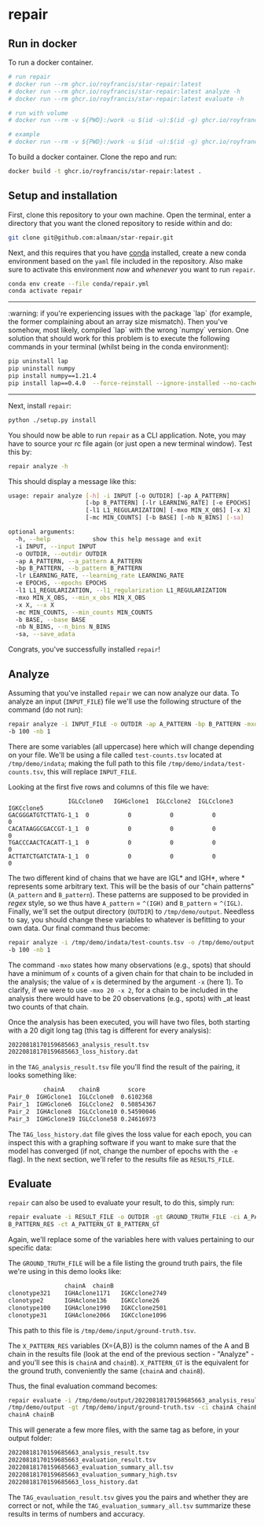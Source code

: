 # repair

## Run in docker

To run a docker container.

```bash
# run repair
# docker run --rm ghcr.io/royfrancis/star-repair:latest
# docker run --rm ghcr.io/royfrancis/star-repair:latest analyze -h
# docker run --rm ghcr.io/royfrancis/star-repair:latest evaluate -h

# run with volume
# docker run --rm -v ${PWD}:/work -u $(id -u):$(id -g) ghcr.io/royfrancis/star-repair:latest

# example 
# docker run --rm -v ${PWD}:/work -u $(id -u):$(id -g) ghcr.io/royfrancis/star-repair:latest analyze -i repair-counts.tsv -ap "^(IGH)" -bp "^(IGL)|^(IGK)" -mxo 5 -x 5 -b 100 -nb 1 -e 1500
```

To build a docker container. Clone the repo and run:

```bash
docker build -t ghcr.io/royfrancis/star-repair:latest .
```

## Setup and installation

First, clone this repository to your own machine. Open the terminal, enter a directory that you want the cloned repository to reside within and do:

```sh
git clone git@github.com:almaan/star-repair.git
```

Next, and this requires that you have
[conda](https://docs.conda.io/en/latest/miniconda.html) installed, create a new
conda environment based on the `yaml` file included in the repository. Also make sure to activate this environment *now* and _whenever_ you want to run `repair`.


```sh
conda env create --file conda/repair.yml
conda activate repair
```

<hr>
:warning: if you're experiencing issues with the package `lap` (for example, the former complaining about an array size mismatch). Then you've somehow, most likely, compiled `lap` with the wrong `numpy` version. One solution that should work for this problem is to execute the following commands in your terminal (whilst being in the conda environment):

```sh
pip uninstall lap
pip uninstall numpy
pip install numpy==1.21.4
pip install lap==0.4.0  --force-reinstall --ignore-installed --no-cache-dir
```
<hr>

Next, install `repair`:

```sh
python ./setup.py install
```


You should now be able to run `repair` as a CLI application. Note, you may have
to source your rc file again (or just open a new terminal window). Test this by:

```sh
repair analyze -h
```

This should display a message like this:

```sh
usage: repair analyze [-h] -i INPUT [-o OUTDIR] [-ap A_PATTERN]
                      [-bp B_PATTERN] [-lr LEARNING_RATE] [-e EPOCHS]
                      [-l1 L1_REGULARIZATION] [-mxo MIN_X_OBS] [-x X]
                      [-mc MIN_COUNTS] [-b BASE] [-nb N_BINS] [-sa]

optional arguments:
  -h, --help            show this help message and exit
  -i INPUT, --input INPUT
  -o OUTDIR, --outdir OUTDIR
  -ap A_PATTERN, --a_pattern A_PATTERN
  -bp B_PATTERN, --b_pattern B_PATTERN
  -lr LEARNING_RATE, --learning_rate LEARNING_RATE
  -e EPOCHS, --epochs EPOCHS
  -l1 L1_REGULARIZATION, --l1_regularization L1_REGULARIZATION
  -mxo MIN_X_OBS, --min_x_obs MIN_X_OBS
  -x X, --x X
  -mc MIN_COUNTS, --min_counts MIN_COUNTS
  -b BASE, --base BASE
  -nb N_BINS, --n_bins N_BINS
  -sa, --save_adata
```

Congrats, you've successfully installed `repair`!


## Analyze

Assuming that you've installed `repair` we can now analyze our data. To analyze
an input (`INPUT_FILE`) file we'll use the following structure of the command
(do not run): 

```sh
repair analyze -i INPUT_FILE -o OUTDIR -ap A_PATTERN -bp B_PATTERN -mxo 10 -x 1
-b 100 -nb 1
```

There are some variables (all uppercase) here which will change depending on
your file. We'll be using a file called `test-counts.tsv` located at
`/tmp/demo/indata`; making the full path to this file
`/tmp/demo/indata/test-counts.tsv`, this will replace `INPUT_FILE`. 

Looking at the first five rows and columns of this file we have:
```shape
                 IGLCclone0   IGHGclone1  IGLCclone2  IGLCclone3  IGKCclone5
GACGGGATGTCTTATG-1_1  0           0           0           0           0
CACATAAGGCGACCGT-1_1  0           0           0           0           0
TGACCCAACTCACATT-1_1  0           0           0           0           0
ACTTATCTGATCTATA-1_1  0           0           0           0           0

```

The two different kind of chains that we have are IGL* and IGH*, where *
represents some arbitrary text. This will be the basis of our "chain patterns" (`A_pattern`
and `B_pattern`). These patterns are supposed to be provided in _regex_ style,
so we thus have `A_pattern` = `^(IGH)` and `B_pattern` = `^(IGL)`. Finally,
we'll set the output directory (`OUTDIR`) to `/tmp/demo/output`. Needless to
say, you should change these variables to whatever is befitting to your own
data. Our final command thus become: 


```sh
repair analyze -i /tmp/demo/indata/test-counts.tsv -o /tmp/demo/output -ap "^(IGH)" -bp "^(IGL)" -mxo 10 -x 1
-b 100 -nb 1
```

The command `-mxo` states how many observations (e.g., spots) that should have a
minimum of `x` counts of a given chain for that chain to be included in the
analysis; the value of `x` is determined by the argument `-x` (here 1). To
clarify, if we were to use `-mxo 20 -x 2`, for a chain to be included in the
analysis there would have to be 20 observations (e.g., spots) with _at least two
counts of that chain.

Once the analysis has been executed, you will have two files, both starting with
a 20 digit long tag (this tag is different for every analysis):

```sh
20220818170159685663_analysis_result.tsv
20220818170159685663_loss_history.dat
```

in the `TAG_analysis_result.tsv` file you'll find the result of the pairing, it
looks something like:

```sh
	      chainA	chainB	      score
Pair_0	IGHGclone1	IGLCclone0	0.6102368
Pair_1	IGHGclone6	IGLCclone2	0.50854367
Pair_2	IGHAclone8	IGLCclone10	0.54590046
Pair_3	IGHGclone19	IGLCclone58	0.24616973

```


The
`TAG_loss_history.dat` file gives the loss value for each epoch, you can inspect
this with a graphing software if you want to make sure that the model has
converged (if not, change the number of epochs with the `-e` flag). In the next
section, we'll refer to the results file as `RESULTS_FILE`.


## Evaluate

`repair` can also be used to evaluate your result, to do this, simply run:

```sh
repair evaluate -i RESULT_FILE -o OUTDIR -gt GROUND_TRUTH_FILE -ci A_PATTERN_RES
B_PATTERN_RES -ct A_PATTERN_GT B_PATTERN_GT
```

Again, we'll replace some of the variables here with values pertaining to our
specific data:

The `GROUND_TRUTH_FILE` will be a file listing the ground truth pairs, the file
we're using in this demo looks like:

```sh
                chainA	chainB
clonotype321	IGHAclone1171	IGKCclone2749
clonotype2   	IGHAclone136	IGKCclone26
clonotype100	IGHAclone1990	IGKCclone2501
clonotype31	    IGHAclone2066	IGKCclone1096
```

This path to this file is `/tmp/demo/input/ground-truth.tsv`.


The `X_PATTERN_RES` variables (X={A,B}) is the column names of the A and B chain
in the results file (look at the end of the previous section - "Analyze" - and
you'll see this is `chainA` and `chainB`). `X_PATTERN_GT` is the equivalent for
the ground truth, conveniently  the same (`chainA` and `chainB`).

Thus, the final evaluation command becomes:

```sh
repair evaluate -i /tmp/demo/output/20220818170159685663_analysis_result.tsv -o
/tmp/demo/output -gt /tmp/demo/input/ground-truth.tsv -ci chainA chainB -ct
chainA chainB
```

This will generate a few more files, with the same tag as before, in your output folder:

```sh
20220818170159685663_analysis_result.tsv
20220818170159685663_evaluation_result.tsv
20220818170159685663_evaluation_summary_all.tsv
20220818170159685663_evaluation_summary_high.tsv
20220818170159685663_loss_history.dat
```

The `TAG_evauluation_result.tsv` gives you the pairs and whether they are
correct or not, while the `TAG_evaluation_summary_all.tsv` summarize these
results in terms of numbers and accuracy.

